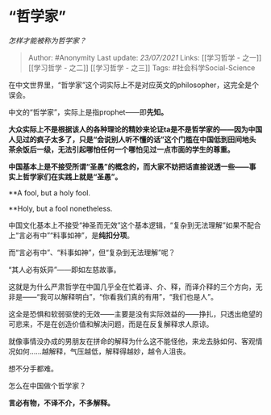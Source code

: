 # “哲学家”
*怎样才能被称为哲学家？*

> Author: #Anonymity
Last update: *23/07/2021* 
Links: [[学习哲学 - 之一]] [[学习哲学 - 之二]] [[学习哲学 - 之三]]
Tags:  #社会科学Social-Science



在中文世界里，“哲学家”这个词实际上不是对应英文的philosopher，这完全是个误会。

中文的“哲学家”，实际上是指prophet——即**先知。**

**大众实际上不是根据该人的各种理论的精妙来论证ta是不是哲学家的——因为中国人见过的疯子太多了，只是“会说别人听不懂的话”这个门槛在中国低到田间地头茶余饭后一级，无法引起哪怕任何一个哪怕见过一点市面的学生的尊重。**

**中国基本上是不接受所谓“圣愚”的概念的，而大家不妨把话直接说透一些——事实上哲学家们在实践上就是“圣愚”。**

**A fool, but a holy fool.

**Holy, but a fool nonetheless.

中国文化基本上不接受“神圣而无效”这个基本逻辑，“复杂到无法理解”如果不配合上“言必有中”“料事如神”，是**纯扣分项**。

而“言必有中”、“料事如神”，但“复杂到无法理解”呢？

“其人必有妖异”——即如左慈故事。

这就是为什么严肃哲学在中国几乎全在忙着译、介、释，而译介释的三个方向，无非是——“我可以解释明白”，“你看我们真的有用”，“我们也是人”。

这全是恐惧和软弱驱使的无效——主要是没有实际效益的——挣扎，只透出绝望的可悲来，不是在创造价值和解决问题，而是在反复解释求人原谅。

就像事情没办成的男朋友在拼命的解释为什么这不能怪他，来龙去脉如何、客观情况如何……越解释，气压越低，解释得越妙，越令人沮丧。

想不分手都难。

怎么在中国做个哲学家？

**言必有物，不译不介，不多解释。**



